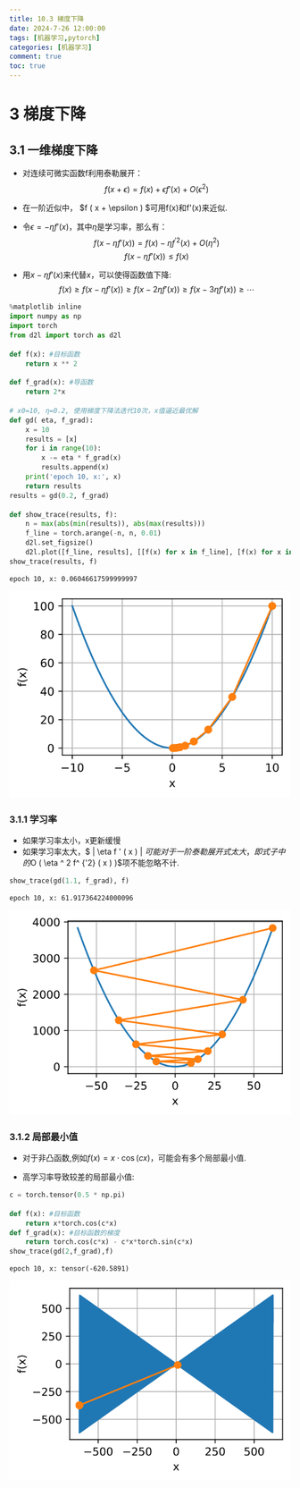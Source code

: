 ```yaml
---
title: 10.3 梯度下降
date: 2024-7-26 12:00:00
tags: [机器学习,pytorch]
categories: [机器学习]
comment: true
toc: true
---
```

#  
<!--more-->
# 3 梯度下降

## 3.1 一维梯度下降

- 对连续可微实函数f利用泰勒展开：
$$ f ( x + \epsilon ) = f ( x ) + \epsilon f ' ( x ) + O ( \epsilon ^ 2 ) $$

- 在一阶近似中， $f ( x + \epsilon ) $可用f(x)和f'(x)来近似.

- 令$\epsilon = - \eta f ' ( x )$，其中$\eta$是学习率，那么有：
$$ f ( x - \eta f ' ( x ) ) = f ( x ) - \eta f^ {'2} ( x )  + O ( \eta ^ 2 ) $$
$$ f ( x - \eta f ' ( x ) ) \leq f ( x ) $$

- 用$x - \eta f ' ( x )$来代替$x$，可以使得函数值下降:
$$ f ( x ) \geq f ( x - \eta f ' ( x ) ) \geq f ( x - 2 \eta f ' ( x ) ) \geq f ( x - 3 \eta f ' ( x ) ) \geq \cdots $$


```python
%matplotlib inline
import numpy as np
import torch
from d2l import torch as d2l

def f(x): #目标函数
    return x ** 2

def f_grad(x): #导函数
    return 2*x

# x0=10, η=0.2, 使用梯度下降法迭代10次，x值逼近最优解
def gd( eta, f_grad):
    x = 10
    results = [x]
    for i in range(10):
        x -= eta * f_grad(x)
        results.append(x)
    print('epoch 10, x:', x)
    return results
results = gd(0.2, f_grad)

def show_trace(results, f):
    n = max(abs(min(results)), abs(max(results)))
    f_line = torch.arange(-n, n, 0.01)
    d2l.set_figsize()
    d2l.plot([f_line, results], [[f(x) for x in f_line], [f(x) for x in results]], 'x', 'f(x)', fmts=['-','-o'])
show_trace(results, f)
```

    epoch 10, x: 0.06046617599999997
    


    
![svg](3_gradient_descent_files/3_gradient_descent_1_1.svg)
    


### 3.1.1 学习率

- 如果学习率太小，x更新缓慢
- 如果学习率太大，$ | \eta f ' ( x ) | $可能对于一阶泰勒展开式太大，即式子中的$O ( \eta ^ 2 f^ {'2} ( x ) )$项不能忽略不计.


```python
show_trace(gd(1.1, f_grad), f)
```

    epoch 10, x: 61.917364224000096
    


    
![svg](3_gradient_descent_files/3_gradient_descent_3_1.svg)
    


### 3.1.2 局部最小值

- 对于非凸函数,例如$f ( x ) = x \cdot \cos ( cx )$，可能会有多个局部最小值.

- 高学习率导致较差的局部最小值:


```python
c = torch.tensor(0.5 * np.pi)

def f(x): #目标函数
    return x*torch.cos(c*x)
def f_grad(x): #目标函数的梯度
    return torch.cos(c*x) - c*x*torch.sin(c*x)
show_trace(gd(2,f_grad),f)
```

    epoch 10, x: tensor(-620.5891)
    


    
![svg](3_gradient_descent_files/3_gradient_descent_5_1.svg)
    

